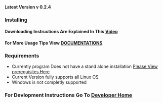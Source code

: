 #### Latest Version v 0.2.4

### Installing

#### Downloading Instructions Are Explained In This [Video](www.video.com)
#### For More Usage Tips View [DOCUMENTATIONS](www.docs.com)

### Requirements
* Currently program Does not have a stand alone installation [Please View prerequisites Here](https://github.com/omkarjc27/NaturalLanguageCoder/blob/master/DEVLOP.md)
* Current Version fully supports all Linux OS
* Windows is not completly supported

### For Devlopment Instructions Go To [Developer Home](https://github.com/omkarjc27/NaturalLanguageCoder/blob/master/DEVLOP.md)